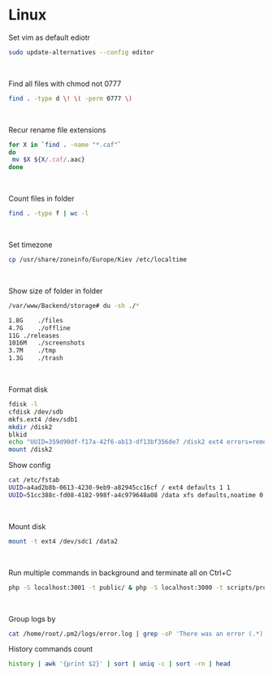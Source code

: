 # Linux

Set vim as default ediotr
```bash
sudo update-alternatives --config editor
```
<br>

Find all files with chmod not 0777
```bash
find . -type d \! \( -perm 0777 \)
```
<br>

Recur rename file extensions
```bash
for X in `find . -name "*.caf"` 
do
 mv $X ${X/.caf/.aac}
done
```
<br>

Count files in folder
```bash
find . -type f | wc -l
```
<br>

Set timezone
```bash
cp /usr/share/zoneinfo/Europe/Kiev /etc/localtime
```
<br>

Show size of folder in folder
```bash
/var/www/Backend/storage# du -sh ./*

1.8G	./files
4.7G	./offline
11G	./releases
1016M	./screenshots
3.7M	./tmp
1.3G	./trash
```
<br>

Format disk
```bash
fdisk -l
cfdisk /dev/sdb
mkfs.ext4 /dev/sdb1
mkdir /disk2
blkid
echo "UUID=359d90df-f17a-42f6-ab13-df13bf356de7 /disk2 ext4 errors=remount-ro 0 1" >> /etc/fstab
mount /disk2
```

Show config
```bash
cat /etc/fstab
UUID=a4ad2b8b-0613-4230-9eb9-a82945cc16cf / ext4 defaults 1 1
UUID=51cc388c-fd08-4182-998f-a4c979648a08 /data xfs defaults,noatime 0 2
```
<br>

Mount disk
```bash
mount -t ext4 /dev/sdc1 /data2
```
<br>

Run multiple commands in background and terminate all on Ctrl+C
```bash
php -S localhost:3001 -t public/ & php -S localhost:3000 -t scripts/proxy/ & redis-server; fg
```
<br>

Group logs by
```bash
cat /home/root/.pm2/logs/error.log | grep -oP 'There was an error (.*)'
```

History commands count
```bash
history | awk '{print $2}' | sort | uniq -c | sort -rn | head
```
